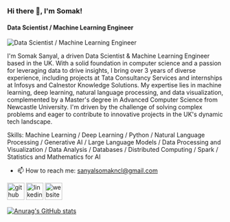 ### Hi there 👋, I'm Somak!
#### Data Scientist / Machine Learning Engineer
![Data Scientist / Machine Learning Engineer](https://media.licdn.com/dms/image/D4E16AQH5mIq_mnwn4Q/profile-displaybackgroundimage-shrink_350_1400/0/1719166313600?e=1724889600&v=beta&t=p257JGRHn3cRpnVd4F44A6gdcriY0_IYzYSm0_Xp3IU)

I'm Somak Sanyal, a driven Data Scientist & Machine Learning Engineer based in the UK. With a solid foundation in computer science and a passion for leveraging data to drive insights, I bring over 3 years of diverse experience, including projects at Tata Consultancy Services and internships at Infosys and Calnestor Knowledge Solutions. My expertise lies in machine learning, deep learning, natural language processing, and data visualization, complemented by a Master's degree in Advanced Computer Science from Newcastle University. I'm driven by the challenge of solving complex problems and eager to contribute to innovative projects in the UK's dynamic tech landscape.

Skills: Machine Learning / Deep Learning / Python / Natural Language Processing / Generative AI /  Large Language Models / Data Processing and Visualization / Data Analysis / Databases / Distributed Computing / Spark / Statistics and Mathematics for AI

- 📫 How to reach me: sanyalsomakncl@gmail.com 


[<img src='https://cdn.jsdelivr.net/npm/simple-icons@3.0.1/icons/github.svg' alt='github' height='40'>](https://github.com/https://github.com/somaksanyal97)  [<img src='https://cdn.jsdelivr.net/npm/simple-icons@3.0.1/icons/linkedin.svg' alt='linkedin' height='40'>](https://www.linkedin.com/in/www.linkedin.com/in/somaksanyal/)  [<img src='https://cdn.jsdelivr.net/npm/simple-icons@3.0.1/icons/icloud.svg' alt='website' height='40'>](https://sites.google.com/view/somaksanyal)  



[![Anurag's GitHub stats](https://github-readme-stats.vercel.app/api?username=somaksanyal97)](https://github.com/anuraghazra/github-readme-stats)
